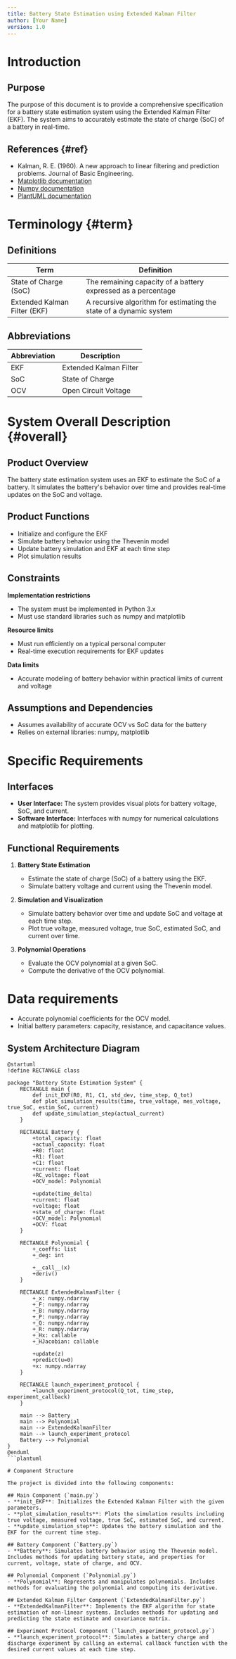 ```yaml
---
title: Battery State Estimation using Extended Kalman Filter
author: [Your Name]
version: 1.0
---
```


# Introduction

## Purpose
The purpose of this document is to provide a comprehensive specification for a battery state estimation system using the Extended Kalman Filter (EKF). The system aims to accurately estimate the state of charge (SoC) of a battery in real-time.

## References {#ref}
- Kalman, R. E. (1960). A new approach to linear filtering and prediction problems. Journal of Basic Engineering.
- [Matplotlib documentation](https://matplotlib.org/stable/contents.html)
- [Numpy documentation](https://numpy.org/doc/stable/)
- [PlantUML documentation](https://plantuml.com/)

# Terminology {#term}

## Definitions

| Term                    | Definition                                                |
|-------------------------|------------------------------------------------------------|
| State of Charge (SoC)   | The remaining capacity of a battery expressed as a percentage|
| Extended Kalman Filter (EKF) | A recursive algorithm for estimating the state of a dynamic system|

## Abbreviations

| Abbreviation | Description |
|--------------|-------------|
| EKF          | Extended Kalman Filter |
| SoC          | State of Charge        |
| OCV          | Open Circuit Voltage   |

# System Overall Description {#overall}

## Product Overview
The battery state estimation system uses an EKF to estimate the SoC of a battery. It simulates the battery's behavior over time and provides real-time updates on the SoC and voltage.

## Product Functions
- Initialize and configure the EKF
- Simulate battery behavior using the Thevenin model
- Update battery simulation and EKF at each time step
- Plot simulation results

## Constraints

**Implementation restrictions**
- The system must be implemented in Python 3.x
- Must use standard libraries such as numpy and matplotlib

**Resource limits**
- Must run efficiently on a typical personal computer
- Real-time execution requirements for EKF updates

**Data limits**
- Accurate modeling of battery behavior within practical limits of current and voltage

## Assumptions and Dependencies
- Assumes availability of accurate OCV vs SoC data for the battery
- Relies on external libraries: numpy, matplotlib

# Specific Requirements

## Interfaces

- **User Interface:** The system provides visual plots for battery voltage, SoC, and current.
- **Software Interface:** Interfaces with numpy for numerical calculations and matplotlib for plotting.

## Functional Requirements

1. **Battery State Estimation**
   - Estimate the state of charge (SoC) of a battery using the EKF.
   - Simulate battery voltage and current using the Thevenin model.

2. **Simulation and Visualization**
   - Simulate battery behavior over time and update SoC and voltage at each time step.
   - Plot true voltage, measured voltage, true SoC, estimated SoC, and current over time.

3. **Polynomial Operations**
   - Evaluate the OCV polynomial at a given SoC.
   - Compute the derivative of the OCV polynomial.

# Data requirements
- Accurate polynomial coefficients for the OCV model.
- Initial battery parameters: capacity, resistance, and capacitance values.

## System Architecture Diagram
```plantuml
@startuml
!define RECTANGLE class

package "Battery State Estimation System" {
    RECTANGLE main {
        def init_EKF(R0, R1, C1, std_dev, time_step, Q_tot)
        def plot_simulation_results(time, true_voltage, mes_voltage, true_SoC, estim_SoC, current)
        def update_simulation_step(actual_current)
    }

    RECTANGLE Battery {
        +total_capacity: float
        +actual_capacity: float
        +R0: float
        +R1: float
        +C1: float
        +current: float
        +RC_voltage: float
        +OCV_model: Polynomial

        +update(time_delta)
        +current: float
        +voltage: float
        +state_of_charge: float
        +OCV_model: Polynomial
        +OCV: float
    }

    RECTANGLE Polynomial {
        +_coeffs: list
        +_deg: int

        +__call__(x)
        +deriv()
    }

    RECTANGLE ExtendedKalmanFilter {
        +_x: numpy.ndarray
        +_F: numpy.ndarray
        +_B: numpy.ndarray
        +_P: numpy.ndarray
        +_Q: numpy.ndarray
        +_R: numpy.ndarray
        +_Hx: callable
        +_HJacobian: callable

        +update(z)
        +predict(u=0)
        +x: numpy.ndarray
    }

    RECTANGLE launch_experiment_protocol {
        +launch_experiment_protocol(Q_tot, time_step, experiment_callback)
    }

    main --> Battery
    main --> Polynomial
    main --> ExtendedKalmanFilter
    main --> launch_experiment_protocol
    Battery --> Polynomial
}
@enduml
```plantuml

# Component Structure

The project is divided into the following components:

## Main Component (`main.py`)
- **init_EKF**: Initializes the Extended Kalman Filter with the given parameters.
- **plot_simulation_results**: Plots the simulation results including true voltage, measured voltage, true SoC, estimated SoC, and current.
- **update_simulation_step**: Updates the battery simulation and the EKF for the current time step.

## Battery Component (`Battery.py`)
- **Battery**: Simulates battery behavior using the Thevenin model. Includes methods for updating battery state, and properties for current, voltage, state of charge, and OCV.

## Polynomial Component (`Polynomial.py`)
- **Polynomial**: Represents and manipulates polynomials. Includes methods for evaluating the polynomial and computing its derivative.

## Extended Kalman Filter Component (`ExtendedKalmanFilter.py`)
- **ExtendedKalmanFilter**: Implements the EKF algorithm for state estimation of non-linear systems. Includes methods for updating and predicting the state estimate and covariance matrix.

## Experiment Protocol Component (`launch_experiment_protocol.py`)
- **launch_experiment_protocol**: Simulates a battery charge and discharge experiment by calling an external callback function with the desired current values at each time step.